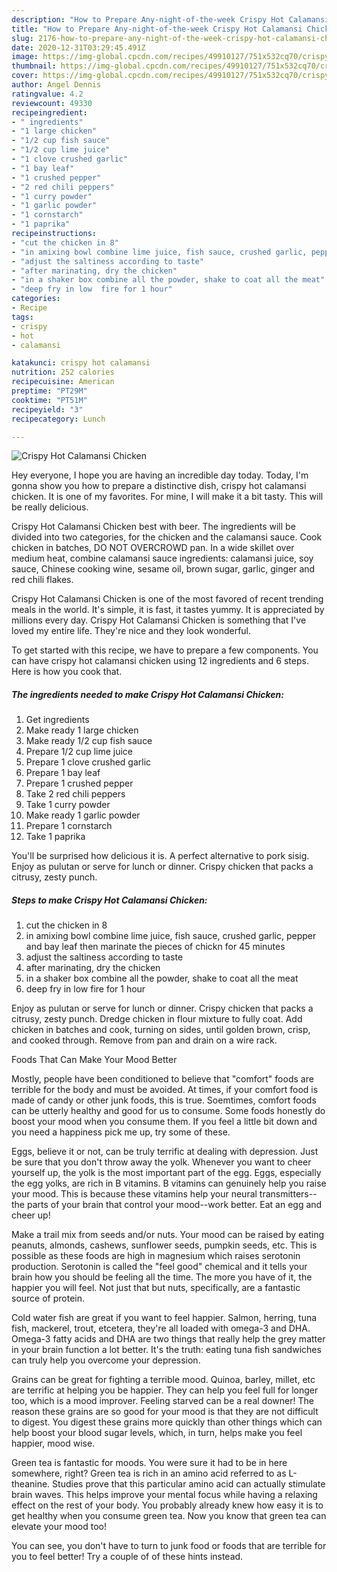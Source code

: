 ```yaml
---
description: "How to Prepare Any-night-of-the-week Crispy Hot Calamansi Chicken"
title: "How to Prepare Any-night-of-the-week Crispy Hot Calamansi Chicken"
slug: 2176-how-to-prepare-any-night-of-the-week-crispy-hot-calamansi-chicken
date: 2020-12-31T03:29:45.491Z
image: https://img-global.cpcdn.com/recipes/49910127/751x532cq70/crispy-hot-calamansi-chicken-recipe-main-photo.jpg
thumbnail: https://img-global.cpcdn.com/recipes/49910127/751x532cq70/crispy-hot-calamansi-chicken-recipe-main-photo.jpg
cover: https://img-global.cpcdn.com/recipes/49910127/751x532cq70/crispy-hot-calamansi-chicken-recipe-main-photo.jpg
author: Angel Dennis
ratingvalue: 4.2
reviewcount: 49330
recipeingredient:
- " ingredients"
- "1 large chicken"
- "1/2 cup fish sauce"
- "1/2 cup lime juice"
- "1 clove crushed garlic"
- "1 bay leaf"
- "1 crushed pepper"
- "2 red chili peppers"
- "1 curry powder"
- "1 garlic powder"
- "1 cornstarch"
- "1 paprika"
recipeinstructions:
- "cut the chicken in 8"
- "in amixing bowl combine lime juice, fish sauce, crushed garlic, pepper and bay leaf then marinate the pieces of chickn for 45 minutes"
- "adjust the saltiness according to taste"
- "after marinating, dry the chicken"
- "in a shaker box combine all the powder, shake to coat all the meat"
- "deep fry in low  fire for 1 hour"
categories:
- Recipe
tags:
- crispy
- hot
- calamansi

katakunci: crispy hot calamansi 
nutrition: 252 calories
recipecuisine: American
preptime: "PT29M"
cooktime: "PT51M"
recipeyield: "3"
recipecategory: Lunch

---
```



![Crispy Hot Calamansi Chicken](https://img-global.cpcdn.com/recipes/49910127/751x532cq70/crispy-hot-calamansi-chicken-recipe-main-photo.jpg)

Hey everyone, I hope you are having an incredible day today. Today, I'm gonna show you how to prepare a distinctive dish, crispy hot calamansi chicken. It is one of my favorites. For mine, I will make it a bit tasty. This will be really delicious.

Crispy Hot Calamansi Chicken best with beer. The ingredients will be divided into two categories, for the chicken and the calamansi sauce. Cook chicken in batches, DO NOT OVERCROWD pan. In a wide skillet over medium heat, combine calamansi sauce ingredients: calamansi juice, soy sauce, Chinese cooking wine, sesame oil, brown sugar, garlic, ginger and red chili flakes.

Crispy Hot Calamansi Chicken is one of the most favored of recent trending meals in the world. It's simple, it is fast, it tastes yummy. It is appreciated by millions every day. Crispy Hot Calamansi Chicken is something that I've loved my entire life. They're nice and they look wonderful.


To get started with this recipe, we have to prepare a few components. You can have crispy hot calamansi chicken using 12 ingredients and 6 steps. Here is how you cook that.

<!--inarticleads1-->

##### The ingredients needed to make Crispy Hot Calamansi Chicken:

1. Get  ingredients
1. Make ready 1 large chicken
1. Make ready 1/2 cup fish sauce
1. Prepare 1/2 cup lime juice
1. Prepare 1 clove crushed garlic
1. Prepare 1 bay leaf
1. Prepare 1 crushed pepper
1. Take 2 red chili peppers
1. Take 1 curry powder
1. Make ready 1 garlic powder
1. Prepare 1 cornstarch
1. Take 1 paprika


You&#39;ll be surprised how delicious it is. A perfect alternative to pork sisig. Enjoy as pulutan or serve for lunch or dinner. Crispy chicken that packs a citrusy, zesty punch. 

<!--inarticleads2-->

##### Steps to make Crispy Hot Calamansi Chicken:

1. cut the chicken in 8
1. in amixing bowl combine lime juice, fish sauce, crushed garlic, pepper and bay leaf then marinate the pieces of chickn for 45 minutes
1. adjust the saltiness according to taste
1. after marinating, dry the chicken
1. in a shaker box combine all the powder, shake to coat all the meat
1. deep fry in low  fire for 1 hour


Enjoy as pulutan or serve for lunch or dinner. Crispy chicken that packs a citrusy, zesty punch. Dredge chicken in flour mixture to fully coat. Add chicken in batches and cook, turning on sides, until golden brown, crisp, and cooked through. Remove from pan and drain on a wire rack. 

Foods That Can Make Your Mood Better


Mostly, people have been conditioned to believe that "comfort" foods are terrible for the body and must be avoided. At times, if your comfort food is made of candy or other junk foods, this is true. Soemtimes, comfort foods can be utterly healthy and good for us to consume. Some foods honestly do boost your mood when you consume them. If you feel a little bit down and you need a happiness pick me up, try some of these.

Eggs, believe it or not, can be truly terrific at dealing with depression. Just be sure that you don't throw away the yolk. Whenever you want to cheer yourself up, the yolk is the most important part of the egg. Eggs, especially the egg yolks, are rich in B vitamins. B vitamins can genuinely help you raise your mood. This is because these vitamins help your neural transmitters--the parts of your brain that control your mood--work better. Eat an egg and cheer up!

Make a trail mix from seeds and/or nuts. Your mood can be raised by eating peanuts, almonds, cashews, sunflower seeds, pumpkin seeds, etc. This is possible as these foods are high in magnesium which raises serotonin production. Serotonin is called the "feel good" chemical and it tells your brain how you should be feeling all the time. The more you have of it, the happier you will feel. Not just that but nuts, specifically, are a fantastic source of protein.

Cold water fish are great if you want to feel happier. Salmon, herring, tuna fish, mackerel, trout, etcetera, they're all loaded with omega-3 and DHA. Omega-3 fatty acids and DHA are two things that really help the grey matter in your brain function a lot better. It's the truth: eating tuna fish sandwiches can truly help you overcome your depression. 

Grains can be great for fighting a terrible mood. Quinoa, barley, millet, etc are terrific at helping you be happier. They can help you feel full for longer too, which is a mood improver. Feeling starved can be a real downer! The reason these grains are so good for your mood is that they are not difficult to digest. You digest these grains more quickly than other things which can help boost your blood sugar levels, which, in turn, helps make you feel happier, mood wise.

Green tea is fantastic for moods. You were sure it had to be in here somewhere, right? Green tea is rich in an amino acid referred to as L-theanine. Studies prove that this particular amino acid can actually stimulate brain waves. This helps improve your mental focus while having a relaxing effect on the rest of your body. You probably already knew how easy it is to get healthy when you consume green tea. Now you know that green tea can elevate your mood too!

You can see, you don't have to turn to junk food or foods that are terrible for you to feel better! Try  a  couple of  of  these  hints  instead.

